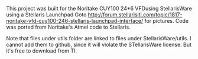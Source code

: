 This project was built for the Noritake CUY100 24*6 VFDusing StellarisWare using a Stellaris Launchpad
Goto http://forum.stellarisiti.com/topic/1817-noritake-vfd-cuy100-246-stellaris-launchpad-interface/ for pictures.
Code was ported from Noritake's Atmel code to Stellaris.

Note that files under utils folder are linked to files under StellarisWare/utils. I cannot add them 
to github, since it will violate the STellarisWare license. But it's free to download from TI.
